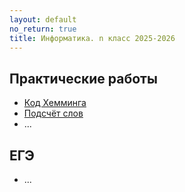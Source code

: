 ```yaml
---
layout: default
no_return: true
title: Информатика. n класс 2025-2026
---
```


## Практические работы
- [Код Хемминга][lab_1]  
- [Подсчёт слов][lab_2]
- ...

## ЕГЭ
- ...



[index]: {{site.baseurl}}/index

[lab_1]: {{site.baseurl}}/labs/lab-1
[lab_2]: {{site.baseurl}}/labs/lab-2
